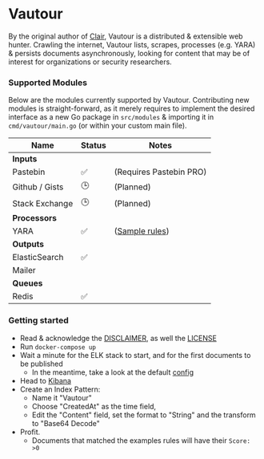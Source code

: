 # Vautour

By the original author of [Clair](https://github.com/coreos/clair/), Vautour is
a distributed & extensible web hunter. Crawling the internet, Vautour lists,
scrapes, processes (e.g. YARA) & persists documents asynchronously, looking
for content that may be of interest for organizations or security researchers.

### Supported Modules

Below are the modules currently supported by Vautour. Contributing new modules
is straight-forward, as it merely requires to implement the desired interface
as a new Go package in `src/modules` & importing it in `cmd/vautour/main.go` 
(or within your custom main file).

| Name           | Status | Notes
|----------------|--------|-----------------------------------|
| **Inputs**     |        |                                   |
| Pastebin       | ✅     | (Requires Pastebin PRO)           |
| Github / Gists | 🕒     | (Planned)                         |
| Stack Exchange | 🕒     | (Planned)                         |
| **Processors** |        |                                   |
| YARA           | ✅     | ([Sample rules](config/rules/)) |
| **Outputs**    |        |                                   |
| ElasticSearch  | ✅     |                                   |
| Mailer         |       |                                   |
| **Queues**     |        |                                   |
| Redis          | ✅     |                                   |

### Getting started

- Read & acknowledge the [DISCLAIMER](DISCLAIMER), as well the [LICENSE](LICENSE)
- Run `docker-compose up`
- Wait a minute for the ELK stack to start, and for the first documents to be published
    - In the meantime, take a look at the default [config](config/vautour.yaml)
- Head to [Kibana](http://127.0.0.1:5601)
- Create an Index Pattern:
    - Name it "Vautour"
    - Choose "CreatedAt" as the time field,
    - Edit the "Content" field, set the format to "String" and the transform to "Base64 Decode"
- Profit.
    - Documents that matched the examples rules will have their `Score: >0`
